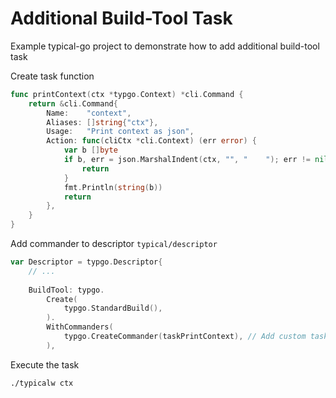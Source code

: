 # Additional Build-Tool Task

Example typical-go project to demonstrate how to add additional build-tool task

Create task function 
```go
func printContext(ctx *typgo.Context) *cli.Command {
	return &cli.Command{
		Name:    "context",
		Aliases: []string{"ctx"},
		Usage:   "Print context as json",
		Action: func(cliCtx *cli.Context) (err error) {
			var b []byte
			if b, err = json.MarshalIndent(ctx, "", "    "); err != nil {
				return
			}
			fmt.Println(string(b))
			return
		},
	}
}
```

Add commander to descriptor `typical/descriptor`
```go
var Descriptor = typgo.Descriptor{
	// ... 
	
	BuildTool: typgo.
		Create(
			typgo.StandardBuild(),
		).
		WithCommanders(
			typgo.CreateCommander(taskPrintContext), // Add custom task
		),
```

Execute the task
```bash
./typicalw ctx
```